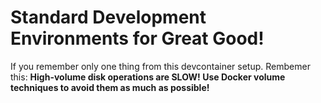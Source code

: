 # Standard Development Environments for Great Good!

If you remember only one thing from this devcontainer setup. Rembemer this: **High-volume disk operations are SLOW! Use Docker volume techniques to avoid them as much as possible!**

